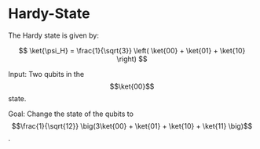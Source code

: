 # Hardy-State

The Hardy state is given by:

$$
\ket{\psi_H} = \frac{1}{\sqrt{3}} \left( \ket{00} + \ket{01} + \ket{10} \right)
$$

Input: Two qubits in the $$\ket{00}$$ state.

Goal: Change the state of the qubits to $$\frac{1}{\sqrt{12}} \big(3\ket{00} + \ket{01} + \ket{10} + \ket{11} \big)$$.

